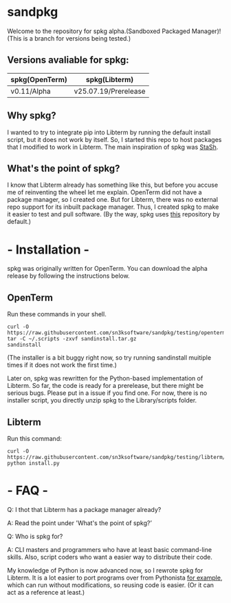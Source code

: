 # sandpkg
Welcome to the repository for spkg alpha.(Sandboxed Packaged Manager)!
(This is a branch for versions being tested.)

## Versions avaliable for spkg:
spkg(OpenTerm) | spkg(Libterm)
------------ | -------------
v0.11/Alpha | v25.07.19/Prerelease

## Why spkg?
I wanted to try to integrate pip into Libterm by running the default install script,
but it does not work by itself. So, I started this repo to host packages that I modified to work in Libterm.
The main inspiration of spkg was [StaSh](https://github.com/ywangd/stash).

## What's the point of spkg?
I know that Libterm already has something like this, but before you accuse me of reinventing the wheel let me explain.
OpenTerm did not have a package manager, so I created one.
But for Libterm, there was no external repo support for its inbuilt package manager.
Thus, I created spkg to make it easier to test and pull software.
(By the way, spkg uses [this](https://github.com/sn3ksoftware/sandboxrepo) repository by default.)

# - Installation -

spkg was originally written for OpenTerm.
You can download the alpha release by following the instructions below.

## OpenTerm
Run these commands in your shell.

```
curl -O https://raw.githubusercontent.com/sn3ksoftware/sandpkg/testing/openterm/sandinstall.tar.gz
tar -C ~/.scripts -zxvf sandinstall.tar.gz
sandinstall
```
(The installer is a bit buggy right now, so try running sandinstall muitiple times if it does not work the first time.)

Later on, spkg was rewritten for the Python-based implementation of Libterm.
So far, the code is ready for a prerelease, but there might be serious bugs.
Please put in a issue if you find one.
For now, there is no installer script, you directly unzip spkg to the Library/scripts folder.

## Libterm
Run this command:

```
curl -O https://raw.githubusercontent.com/sn3ksoftware/sandpkg/testing/libterm/install.py
python install.py
```

# - FAQ -
Q: I thot that Libterm has a package manager already?

A: Read the point under 'What's the point of spkg?’

Q: Who is spkg for?

A: CLI masters and programmers who have at least basic command-line skills.
Also, script coders who want a easier way to distribute their code.

My knowledge of Python is now advanced now, so I rewrote spkg for Libterm.
It is a lot easier to port programs over from Pythonista [for example](https://github.com/jsbain/GitHubGet), which can run without modifications, 
so reusing code is easier. (Or it can act as a reference at least.)
